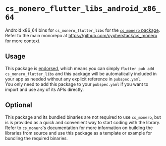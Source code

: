 # `cs_monero_flutter_libs_android_x86_64`
Android x86_64 bins for `cs_monero_flutter_libs` for the
[`cs_monero` package](https://pub.dev/packages/cs_monero).  Refer to the main
monorepo at https://github.com/cypherstack/cs_monero for more context.

## Usage
This package is [endorsed](https://flutter.dev/to/endorsed-federated-plugin), which means you can simply
`flutter pub add cs_monero_flutter_libs` and this package will be automatically
included in your app as needed without any explicit reference in `pubspec.yaml`.  
You only need to add this package to your `pubspec.yaml` if you want to import
and use any of its APIs directly.

## Optional
This package and its bundled binaries are not required to use `cs_monero`, but
is is provided as a quick and convenient way to start coding with the library.  
Refer to `cs_monero`'s documentation for more information on building the
libraries from source and use this package as a template or example for bundling
the required binaries.
